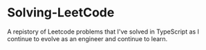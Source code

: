 # Solving-LeetCode
A repistory of Leetcode problems that I've solved in TypeScript as I continue to evolve as an engineer and continue to learn. 
